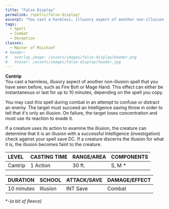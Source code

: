 ```yaml
---
title: "False Display"
permalink: /spells/false-display/
excerpt: "You cast a harmless, illusory aspect of another non-illusion spell that you have seen before."
tags:
  - Spell
  - Combat
  - Deception
classes:
  - Master of Mischief
# header:
#   overlay_image: /assets/images/false-display/header.png
#   teaser: /assets/images/false-display/header.jpg
---
```


**Cantrip** \
You cast a harmless, illusory aspect of another non-illusion spell that you have seen before, such as Fire Bolt or Mage Hand. This effect can either be instantaneous or last for up to 10 minutes, depending on the spell you copy.

You may cast this spell during combat in an attempt to confuse or distract an enemy. The target must succeed an Intelligence saving throw in order to tell that it's only an illusion. On failure, the target loses concentration and must use its reaction to evade it.

If a creature uses its action to examine the illusion, the creature can determine that it is an illusion with a successful Intelligence (investigation) check against your spell save DC. If a creature discerns the illusion for what it is, the illusion becomes faint to the creature.

| LEVEL          | CASTING TIME   | RANGE/AREA     | COMPONENTS     |
| :------------- | :------------- | :------------- | :------------- |
| Cantrip        | 1 Action       | 30 ft.         | S, M *         |

| DURATION       | SCHOOL         | ATTACK/SAVE    | DAMAGE/EFFECT  |
| :------------- | :------------- | :------------- | :------------- |
| 10 minutes     | Illusion       | INT Save       | Combat         |

\*-*(a bit of fleece)*
